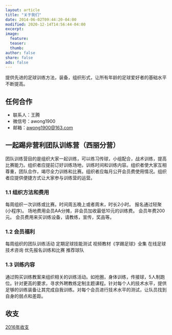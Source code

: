 ```yaml
---
layout: article
title: "关于我们"
date: 2014-06-02T09:44:20-04:00
modified: 2020-12-14T14:56:44-04:00
excerpt:
image:
  feature:
  teaser:
  thumb:
author: false
share: false
ads: false
---
```

提供先进的足球训练方法，装备，组织形式，让所有年龄的足球爱好者的基础水平不断提高。

## 任何合作
- 联系人：王腾     
- 微信号：awong1900      
- 邮箱：awong1900@163.com      

## 一起踢非营利团队训练营（西丽分营）
团队训练营目的是组织大家一起训练，可以练习传球，小组配合，战术训练，提高比赛能力。组织者应提前订好训练场地，训练时间和训练内容。组织者使大家互相尊重，团队合作，竭尽全力训练和比赛。组织者应每月公开会员费使用情况。组织者应提供便捷方式让大家参与训练营的运营。

### 1.1 组织方法和费用
每周组织一次训练或比赛。时间周五晚上或者周末，时长2小时。
报名通过轻聚(小程序)。
场地费用会员AA分摊，非会员加收最低10元的训练费。
会员年费200元。
会员费用来买训练设备，请教练，宣传，奖品等。

### 1.2 会员福利
 每周组织的团队训练活动
 定期足球技能测试
 视频教材《学踢足球》全集
 在线足球技术咨询
 优先报名训练和比赛
 推荐球队

### 1.3 训练内容
通过购买训练教案来组织相关的训练活动。如抢圈，身体训练，传接球，5人制跑位。针对更高的要求，寻求外聘教练定制主题课程。针对每个人的技术水平，提供足够的训练装备让其完成自我训练。对每个会员进行技术水平的测试，让队员找到自身的弱点和差距。

## 收支
[2016年收支](https://zuqiuxunlian.com/articles/2016-money/)

